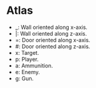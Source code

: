 # Atlas
- \_: Wall oriented along x-axis.
- |: Wall oriented along z-axis.
- =: Door oriented along x-axis.
- \#: Door oriented along z-axis.
- x: Target.
- p: Player.
- a: Ammunition.
- e: Enemy.
- g: Gun.
